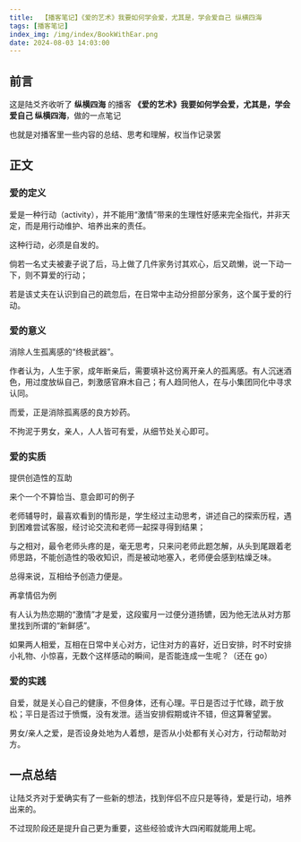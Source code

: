 ```yaml
---
title:  【播客笔记】《爱的艺术》我要如何学会爱，尤其是，学会爱自己 纵横四海
tags: [播客笔记]
index_img: /img/index/BookWithEar.png
date: 2024-08-03 14:03:00
---
```

## 前言
这是陆爻齐收听了 **纵横四海** 的播客 **《爱的艺术》我要如何学会爱，尤其是，学会爱自己 纵横四海**，做的一点笔记

也就是对播客里一些内容的总结、思考和理解，权当作记录罢

## 正文 
### 爱的定义
爱是一种行动（activity），并不能用“激情”带来的生理性好感来完全指代，并非天定，而是用行动维护、培养出来的责任。

这种行动，必须是自发的。

倘若一名丈夫被妻子说了后，马上做了几件家务讨其欢心，后又疏懒，说一下动一下，则不算爱的行动；

若是该丈夫在认识到自己的疏忽后，在日常中主动分担部分家务，这个属于爱的行动。


### 爱的意义
消除人生孤离感的“终极武器”。

作者认为，人生于家，成年断亲后，需要填补这份离开亲人的孤离感。有人沉迷酒色，用过度放纵自己，刺激感官麻木自己；有人趋同他人，在与小集团同化中寻求认同。

而爱，正是消除孤离感的良方妙药。

不拘泥于男女，亲人，人人皆可有爱，从细节处关心即可。


### 爱的实质
提供创造性的互助

来个一个不算恰当、意会即可的例子

老师辅导时，最喜欢看到的情形是，学生经过主动思考，讲述自己的探索历程，遇到困难尝试客服，经讨论交流和老师一起探寻得到结果；

与之相对，最令老师头疼的是，毫无思考，只来问老师此题怎解，从头到尾跟着老师思路，不能创造性的吸收知识，而是被动地塞入，老师便会感到枯燥乏味。

总得来说，互相给予创造力便是。

再拿情侣为例

有人认为热恋期的“激情”才是爱，这段蜜月一过便分道扬镳，因为他无法从对方那里找到所谓的“新鲜感”。

如果两人相爱，互相在日常中关心对方，记住对方的喜好，近日安排，时不时安排小礼物、小惊喜，无数个这样感动的瞬间，是否能连成一生呢？（还在 go）


### 爱的实践
自爱，就是关心自己的健康，不但身体，还有心理。平日是否过于忙碌，疏于放松；平日是否过于愤慨，没有发泄。适当安排假期或许不错，但这算奢望罢。

男女/亲人之爱，是否设身处地为人着想，是否从小处都有关心对方，行动帮助对方。


## 一点总结
让陆爻齐对于爱确实有了一些新的想法，找到伴侣不应只是等待，爱是行动，培养出来的。

不过现阶段还是提升自己更为重要，这些经验或许大四闲暇就能用上呢。